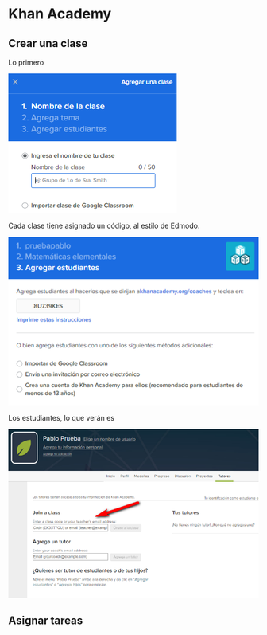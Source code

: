 # Khan Academy

## Crear una clase

Lo primero 

![](/redes-sociales/assets/khan01.png)

Cada clase tiene asignado un código, al estilo de Edmodo. 

![](/redes-sociales/assets/khan02.png)

Los estudiantes, lo que verán es 

![](/redes-sociales/assets/khan03.png)

## Asignar tareas





